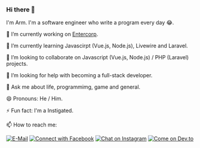 ### Hi there 👋

I'm Arm. I'm a software engineer who write a program every day 😂.

🔭 I’m currently working on [Entercorp](https://entercorp.net/).

🌱 I’m currently learning Javascirpt (Vue.js, Node.js), Livewire and Laravel.

👯 I’m looking to collaborate on Javascript (Vue.js, Node.js) / PHP (Laravel) projects.

🤔 I’m looking for help with becoming a full-stack developer.

💬 Ask me about life, programmimg, game and general.

😄 Pronouns: He / Him.

⚡ Fun fact: I'm a Instigated.

📫 How to reach me: 

[![E-Mail](https://img.shields.io/badge/--email?label=E-mail&logo=Gmail&style=social)](mailto:sirawit.aarm@gmail.comm) 
[![Connect with Facebook](https://img.shields.io/badge/--facebook?label=Facebook&logo=Facebook&style=social)](https://www.facebook.com/arm.sirawit.75)
[![Chat on Instagram](https://img.shields.io/badge/--instagram?label=Instagram&logo=Instagram&style=social)](https://www.instagram.com/armsirawitt/)
[![Come on Dev.to](https://img.shields.io/badge/--devto?label=Dev.to&logo=Dev.to&style=social)](https://dev.to/sirawit)


<!--
**armsasmart/armsasmart** is a ✨ _special_ ✨ repository because its `README.md` (this file) appears on your GitHub profile.

Here are some ideas to get you started:

- 🔭 I’m currently working on ...
- 🌱 I’m currently learning ...
- 👯 I’m looking to collaborate on ...
- 🤔 I’m looking for help with ...
- 💬 Ask me about ...
- 📫 How to reach me: ...
- 😄 Pronouns: ...
- ⚡ Fun fact: ...
-->
